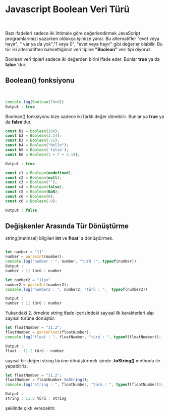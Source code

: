 # **Javascript Boolean Veri Türü**

<br>

Bazı ifadeleri sadece iki ihtimale göre değerlendirmek JavaScript programlarımızı yazarken oldukça işimize yarar. Bu alternatifler "evet veya hayır", " var ya da yok","1 veya 0", "evet veya hayır" gibi değerler olabilir. Bu tür iki alternatiften bahsettiğimiz veri tipine **"Boolean"** veri tipi diyoruz.

Boolean veri tipleri sadece iki değerden birini ifade eder. Bunlar **true** ya da **false** 'dur.

## **Boolean() fonksiyonu**
<br>

```javascript
console.log(Boolean(10>0))
Output : true
```

Boolean() fonksiyonu bize sadece iki farklı değer dönebilir. Bunlar ya **true** ya da **false**'dur.

```javascript
const b1 = Boolean(100);
const b2 = Boolean(3.14);
const b3 = Boolean(-15);
const b4 = Boolean("Hello");
const b5 = Boolean('false');
const b6 = Boolean(1 + 7 + 3.14);

Output : true
```

```javascript
const c1 = Boolean(undefined);
const c2 = Boolean(null);
const c3 = Boolean("");
const c4 = Boolean(false);
const c5 = Boolean(NaN);
const c6 = Boolean(0);
const c6 = Boolean(-0);

Output : false
```


## Değişkenler Arasında Tür Dönüştürme

string(metinsel) bilgileri **int** ve **float**' a dönüştürmek. 

```javascript

let number = "11"
number = parseInt(number);
console.log("number : ", number, "türü :", typeof(number))
Output : 
number : 11 türü : number

let number2 = "11px"
number2 = parseInt(number2);
console.log("number2 : ", number2, "türü : ",  typeof(number2))

Output : 
number : 11 türü : number
```

Yukarıdaki 2. örnekte string ifade içerisindeki sayısal ilk karakterleri alıp sayısal türüne dönüştür. 


```javascript
let floatNumber = "11.2";
floatNumber = parseFloat(floatNumber);
console.log("float : ", floatNumber, "türü : ", typeof(floatNumber));

Output : 
float : 11.2 türü : number
```

sayısal bir değeri string türüne dönüştürmek içinde **.toString()** methodu ile yapabiliriz. 

```javascript
let floatNumber = "11.2";
floatNumber = floatNumber.toString();
console.log("string : ", floatNumber, "türü : ", typeof(floatNumber));

Output : 
string : 11.2 türü : string
```

şeklinde çıktı verecektir. 


